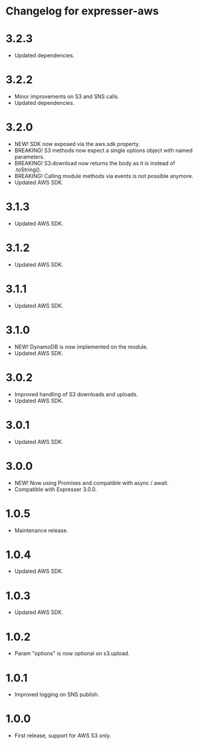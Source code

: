 # Changelog for expresser-aws

3.2.3
=====
* Updated dependencies.

3.2.2
=====
* Minor improvements on S3 and SNS calls.
* Updated dependencies.

3.2.0
=====
* NEW! SDK now exposed via the aws.sdk property.
* BREAKING! S3 methods now expect a single options object with named parameters.
* BREAKING! S3.download now returns the body as it is instead of .toString().
* BREAKING! Calling module methods via events is not possible anymore.
* Updated AWS SDK.

3.1.3
=====
* Updated AWS SDK.

3.1.2
=====
* Updated AWS SDK.

3.1.1
=====
* Updated AWS SDK.

3.1.0
=====
* NEW! DynamoDB is now implemented on the module.
* Updated AWS SDK.

3.0.2
=====
* Improved handling of S3 downloads and uploads.
* Updated AWS SDK.

3.0.1
=====
* Updated AWS SDK.

3.0.0
=====
* NEW! Now using Promises and compatible with async / await.
* Compatible with Expresser 3.0.0.

1.0.5
=====
* Maintenance release.

1.0.4
=====
* Updated AWS SDK.

1.0.3
=====
* Updated AWS SDK.

1.0.2
=====
* Param "options" is now optional on s3.upload.

1.0.1
=====
* Improved logging on SNS publish.

1.0.0
=====
* First release, support for AWS S3 only.
